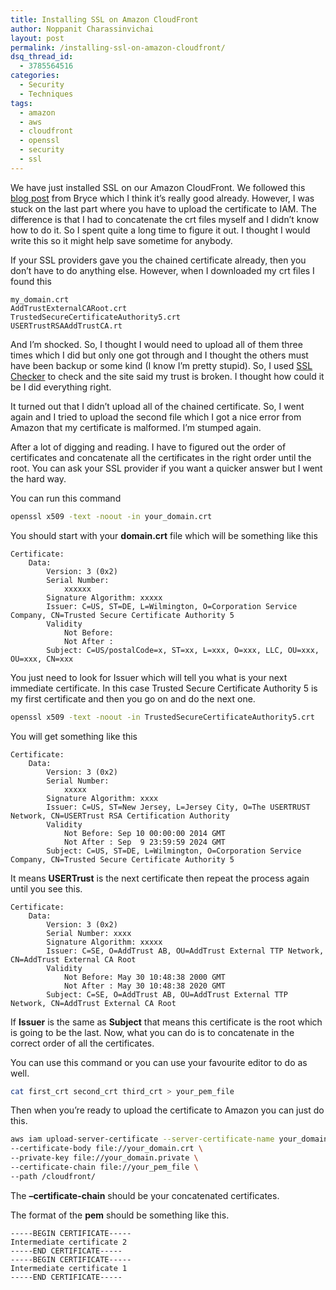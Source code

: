 ```yaml
---
title: Installing SSL on Amazon CloudFront
author: Noppanit Charassinvichai
layout: post
permalink: /installing-ssl-on-amazon-cloudfront/
dsq_thread_id:
  - 3785564516
categories:
  - Security
  - Techniques
tags:
  - amazon
  - aws
  - cloudfront
  - openssl
  - security
  - ssl
---
```

We have just installed SSL on our Amazon CloudFront. We followed this [blog post][1] from Bryce which I think it&#8217;s really good already. However, I was stuck on the last part where you have to upload the certificate to IAM. The difference is that I had to concatenate the crt files myself and I didn&#8217;t know how to do it. So I spent quite a long time to figure it out. I thought I would write this so it might help save sometime for anybody. 

If your SSL providers gave you the chained certificate already, then you don&#8217;t have to do anything else. However, when I downloaded my crt files I found this

```
my_domain.crt
AddTrustExternalCARoot.crt
TrustedSecureCertificateAuthority5.crt
USERTrustRSAAddTrustCA.rt
```

And I&#8217;m shocked. So, I thought I would need to upload all of them three times which I did but only one got through and I thought the others must have been backup or some kind (I know I&#8217;m pretty stupid). So, I used [SSL Checker][2] to check and the site said my trust is broken. I thought how could it be I did everything right. 

It turned out that I didn&#8217;t upload all of the chained certificate. So, I went again and I tried to upload the second file which I got a nice error from Amazon that my certificate is malformed. I&#8217;m stumped again. 

After a lot of digging and reading. I have to figured out the order of certificates and concatenate all the certificates in the right order until the root. You can ask your SSL provider if you want a quicker answer but I went the hard way. 

You can run this command

``` bash
openssl x509 -text -noout -in your_domain.crt
```

You should start with your **domain.crt** file which will be something like this

```
Certificate:
    Data:
        Version: 3 (0x2)
        Serial Number:
            xxxxxx
        Signature Algorithm: xxxxx
        Issuer: C=US, ST=DE, L=Wilmington, O=Corporation Service Company, CN=Trusted Secure Certificate Authority 5
        Validity
            Not Before: 
            Not After : 
        Subject: C=US/postalCode=x, ST=xx, L=xxx, O=xxx, LLC, OU=xxx, OU=xxx, CN=xxx
```
You just need to look for Issuer which will tell you what is your next immediate certificate. In this case Trusted Secure Certificate Authority 5 is my first certificate and then you go on and do the next one.

``` bash
openssl x509 -text -noout -in TrustedSecureCertificateAuthority5.crt
```

You will get something like this

```
Certificate:
    Data:
        Version: 3 (0x2)
        Serial Number:
            xxxxx
        Signature Algorithm: xxxx
        Issuer: C=US, ST=New Jersey, L=Jersey City, O=The USERTRUST Network, CN=USERTrust RSA Certification Authority
        Validity
            Not Before: Sep 10 00:00:00 2014 GMT
            Not After : Sep  9 23:59:59 2024 GMT
        Subject: C=US, ST=DE, L=Wilmington, O=Corporation Service Company, CN=Trusted Secure Certificate Authority 5
```

It means **USERTrust** is the next certificate then repeat the process again until you see this.

```
Certificate:
    Data:
        Version: 3 (0x2)
        Serial Number: xxxx
        Signature Algorithm: xxxxx
        Issuer: C=SE, O=AddTrust AB, OU=AddTrust External TTP Network, CN=AddTrust External CA Root
        Validity
            Not Before: May 30 10:48:38 2000 GMT
            Not After : May 30 10:48:38 2020 GMT
        Subject: C=SE, O=AddTrust AB, OU=AddTrust External TTP Network, CN=AddTrust External CA Root

```

If **Issuer** is the same as **Subject** that means this certificate is the root which is going to be the last. Now, what you can do is to concatenate in the correct order of all the certificates. 

You can use this command or you can use your favourite editor to do as well.

``` bash
cat first_crt second_crt third_crt > your_pem_file
```

Then when you&#8217;re ready to upload the certificate to Amazon you can just do this.

``` bash
aws iam upload-server-certificate --server-certificate-name your_domain \
--certificate-body file://your_domain.crt \
--private-key file://your_domain.private \
--certificate-chain file://your_pem_file \
--path /cloudfront/
```

The **&#8211;certificate-chain** should be your concatenated certificates.

The format of the **pem** should be something like this.
```
-----BEGIN CERTIFICATE-----
Intermediate certificate 2
-----END CERTIFICATE-----
-----BEGIN CERTIFICATE-----
Intermediate certificate 1
-----END CERTIFICATE-----
```

 [1]: https://bryce.fisher-fleig.org/blog/setting-up-ssl-on-aws-cloudfront-and-s3/
 [2]: https://www.digicert.com/help/
